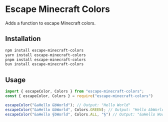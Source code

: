 
# Escape Minecraft Colors

Adds a function to escape Minecraft colors.


## Installation

```bash
npm install escape-minecraft-colors
yarn install escape-minecraft-colors
pnpm install escape-minecraft-colors
bun install escape-minecraft-colors
```

## Usage

```js
import { escapeColor, Colors } from "escape-minecraft-colors";
const { escapeColor, Colors } = require("escape-minecraft-colors")

escapeColor("&aHello &bWorld"); // Output: "Hello World"
escapeColor("&aHello &bWorld", Colors.GREEN); // Output: "Hello &bWorld"
escapeColor("&aHello §bWorld", Colors.ALL, "§") // Output: "&aHello World"
````